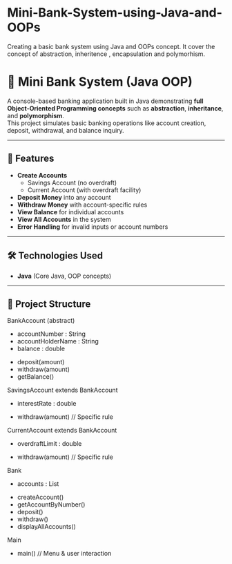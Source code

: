 # Mini-Bank-System-using-Java-and-OOPs
Creating a basic bank system using Java and OOPs concept. It cover the concept of abstraction, inheritence , encapsulation and polymorhism.
# 🏦 Mini Bank System (Java OOP)

A console-based banking application built in Java demonstrating **full Object-Oriented Programming concepts** such as **abstraction**, **inheritance**, and **polymorphism**.  
This project simulates basic banking operations like account creation, deposit, withdrawal, and balance inquiry.

---

## 🚀 Features
- **Create Accounts**  
  - Savings Account (no overdraft)  
  - Current Account (with overdraft facility)  
- **Deposit Money** into any account  
- **Withdraw Money** with account-specific rules  
- **View Balance** for individual accounts  
- **View All Accounts** in the system  
- **Error Handling** for invalid inputs or account numbers  

---

## 🛠️ Technologies Used
- **Java** (Core Java, OOP concepts)
---

## 📂 Project Structure
BankAccount (abstract)
   - accountNumber : String
   - accountHolderName : String
   - balance : double
   + deposit(amount)
   + withdraw(amount)
   + getBalance()

SavingsAccount extends BankAccount
   - interestRate : double
   + withdraw(amount) // Specific rule

CurrentAccount extends BankAccount
   - overdraftLimit : double
   + withdraw(amount) // Specific rule

Bank
   - accounts : List<BankAccount>
   + createAccount()
   + getAccountByNumber()
   + deposit()
   + withdraw()
   + displayAllAccounts()

Main
   - main() // Menu & user interaction
